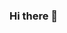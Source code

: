 ### Hi there 👋

<!--
**SalarHoushvand/SalarHoushvand** is a ✨ _special_ ✨ repository because its `README.md` (this file) appears on your GitHub profile.

<a href="https://www.buymeacoffee.com/salarhoushvand" target="_blank"><img src="https://cdn.buymeacoffee.com/buttons/default-orange.png" alt="Buy Me A Coffee" height="41" width="174"></a>

-->
